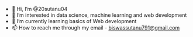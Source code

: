 - 👋 Hi, I’m @20sutanu04
- 👀 I’m interested in data science, machine learning and web development 
- 🌱 I’m currently learning basics of Web development 
- 📫 How to reach me through my email - biswassutanu791@gmail.com

<!---
20sutanu04/20sutanu04 is a ✨ special ✨ repository because its `README.md` (this file) appears on your GitHub profile.
You can click the Preview link to take a look at your changes.
--->
